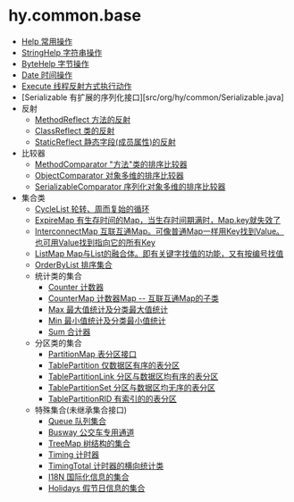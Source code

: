 # hy.common.base



* [Help 常用操作](src/org/hy/common/Help.java)
* [StringHelp 字符串操作](src/org/hy/common/StringHelp.java)
* [ByteHelp 字节操作](src/org/hy/common/ByteHelp.java)
* [Date 时间操作](src/org/hy/common/Date.java)
* [Execute 线程反射方式执行动作](src/org/hy/common/Execute.java)
* [Serializable 有扩展的序列化接口][src/org/hy/common/Serializable.java]
* 反射
	* [MethodReflect 方法的反射](src/org/hy/common/MethodReflect.java)
	* [ClassReflect 类的反射](src/org/hy/common/ClassReflect.java)
	* [StaticReflect 静态字段(成员属性)的反射](src/org/hy/common/StaticReflect.java)
* 比较器
	* [MethodComparator "方法"类的排序比较器](src/org/hy/common/MethodComparator.java)
	* [ObjectComparator 对象多维的排序比较器](src/org/hy/common/ObjectComparator.java)
	* [SerializableComparator 序列化对象多维的排序比较器](src/org/hy/common/SerializableComparator.java)
* 集合类
    * [CycleList 轮转、周而复始的循环](src/org/hy/common/CycleList.java)
    * [ExpireMap 有生存时间的Map，当生存时间期满时，Map.key就失效了](src/org/hy/common/ExpireMap.java)
    * [InterconnectMap 互联互通Map。可像普通Map一样用Key找到Value。也可用Value找到指向它的所有Key](src/org/hy/common/InterconnectMap.java)
    * [ListMap Map与List的融合体。即有关键字找值的功能，又有按编号找值](src/org/hy/common/ListMap.java)
    * [OrderByList 排序集合](src/org/hy/common/OrderByList.java)
	* 统计类的集合
	    * [Counter 计数器](src/org/hy/common/Counter.java)
	    * [CounterMap 计数器Map -- 互联互通Map的子类](src/org/hy/common/CounterMap.java)
	    * [Max 最大值统计及分类最大值统计](src/org/hy/common/Max.java)
	    * [Min 最小值统计及分类最小值统计](src/org/hy/common/Min.java)
	    * [Sum 合计器](src/org/hy/common/Sum.java)
	* 分区类的集合
	    * [PartitionMap 表分区接口](src/org/hy/common/PartitionMap.java)
	    * [TablePartition 仅数据区有序的表分区](src/org/hy/common/TablePartition.java)
	    * [TablePartitionLink 分区与数据区均有序的表分区](src/org/hy/common/TablePartitionLink.java)
	    * [TablePartitionSet 分区与数据区均无序的表分区](src/org/hy/common/TablePartitionSet.java)
	    * [TablePartitionRID 有索引的的表分区](src/org/hy/common/TablePartitionRID.java)
	* 特殊集合(未继承集合接口)
	    * [Queue 队列集合](src/org/hy/common/Queue.java)
	    * [Busway 公交车专用通道](src/org/hy/common/Busway.java)
	    * [TreeMap 树结构的集合](src/org/hy/common/TreeMap.java)
	    * [Timing 计时器](src/org/hy/common/Timing.java)
	    * [TimingTotal 计时器的横向统计类](src/org/hy/common/TimingTotal.java)
		* [I18N 国际化信息的集合](src/org/hy/common/I18N.java)
		* [Holidays 假节日信息的集合](src/org/hy/common/Holidays.java)
